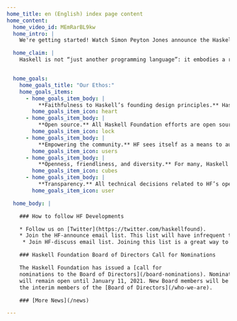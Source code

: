 ```yaml
---
home_title: en (English) index page content
home_content:
  home_video_id: MEmRarBL9kw
  home_intro: |
    We're getting started! Watch Simon Peyton Jones announce the Haskell Foundation (HF) at the Haskell eXchange conference on November 4, 2020. In this talk, Simon talks about why we are launching this new organization and its goals. At the end, he is joined by a panel of HF volunteers to take questions from the audience.

  home_claim: |
    Haskell is not “just another programming language”: it embodies a radical and elegant attack on the entire enterprise of writing software. It profoundly influences the world of software for the better. The Haskell Foundation (HF) is an independent, non-profit organization dedicated to broadening the adoption of Haskell, by supporting its ecosystem of tools, libraries, education, and research.


  home_goals:
    home_goals_title: "Our Ethos:"
    home_goals_items:
      - home_goals_item_body: |
          **Faithfulness to Haskell’s founding design principles.** Haskell’s design puts principle ahead of expediency by cleaving closely to the principles of purely functional programming.
        home_goals_item_icon: heart
      - home_goals_item_body: |
          **Open source.** All Haskell Foundation efforts are open source.
        home_goals_item_icon: lock
      - home_goals_item_body: |
          **Empowering the community.** HF sees itself as a means to augment, celebrate, and coordinate the contributions and leadership of Haskell’s vibrant community.
        home_goals_item_icon: users
      - home_goals_item_body: |
          **Openness, friendliness, and diversity.** For many, Haskell is more a way of life than a programming language. All are welcome, all can contribute. To this end we have adopted the Haskell Guidelines For Respectful Communication.
        home_goals_item_icon: cubes
      - home_goals_item_body: |
          **Transparency.** All technical decisions related to HF’s open source projects will be transparent.
        home_goals_item_icon: user

  home_body: |

    ### How to follow HF Developments

    * Follow us on [Twitter](https://twitter.com/haskellfound).
    * Join the HF-announce email list. This list will have infrequent traffic announcing major news from the Haskell Foundation. It is expected that all messages will come from HF or its designees. Subscribe [here](https://mail.haskell.org/cgi-bin/mailman/listinfo/hf-announce) and view the archives [here](https://mail.haskell.org/pipermail/hf-announce/).
     * Join HF-discuss email list. Joining this list is a great way to discuss and participate. All participation is expected to conform to the [Guidelines for Respectful Communication](/guidelines-for-respectful-communication). Subscribe: [here](https://mail.haskell.org/cgi-bin/mailman/listinfo/hf-discuss) and view the archives [here](https://mail.haskell.org/pipermail/hf-discuss/).

    ### Haskell Foundation Board of Directors Call for Nominations

    The Haskell Foundation has issued a [call for
    nominations to the Board of Directors](/board-nominations). Nominations
    will remain open until January 11, 2021. New Board members will be selected by
    the interim members of the [Board of Directors](/who-we-are).

    ### [More News](/news)

---
```


